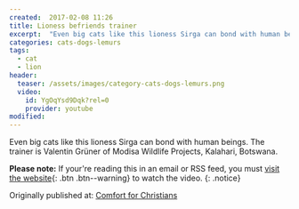```yaml
---
created:  2017-02-08 11:26  
title: Lioness befriends trainer
excerpt:  "Even big cats like this lioness Sirga can bond with human beings.  The trainer is Valentin Grüner of Modisa Wildlife Projects, Kalahari, Botswana."
categories: cats-dogs-lemurs
tags: 
  - cat
  - lion
header:
  teaser: /assets/images/category-cats-dogs-lemurs.png
  video:
    id: YgOqYsd9Dqk?rel=0
    provider: youtube
modified:  
---
```


Even big cats like this lioness Sirga can bond with human beings.  The trainer is Valentin Grüner of Modisa Wildlife Projects, Kalahari, Botswana.

**Please note:** If your're reading this in an email or RSS feed, you must [visit the website](/cats-dogs-lemurs/lioness-befriends-trainer/){: .btn .btn--warning} to watch the video.
{: .notice}

<div>Originally published at: <a href='http://www.alecsatin.com/'>Comfort for Christians</a></div>
